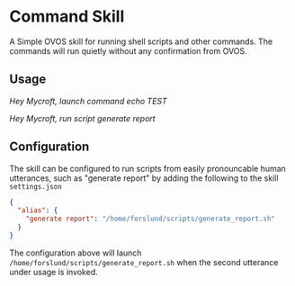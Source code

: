 Command Skill
=====================

A Simple OVOS skill for running shell scripts and other commands. The commands will run quietly without any confirmation from OVOS.

## Usage

*Hey Mycroft, launch command echo TEST*

*Hey Mycroft, run script generate report*

## Configuration

The skill can be configured to run scripts from easily pronouncable human utterances, such as "generate report" by adding the following to the skill `settings.json`

```json
{
  "alias": {
    "generate report": "/home/forslund/scripts/generate_report.sh"
  }
}
```

The configuration above will launch `/home/forslund/scripts/generate_report.sh` when the second utterance under usage is invoked.
